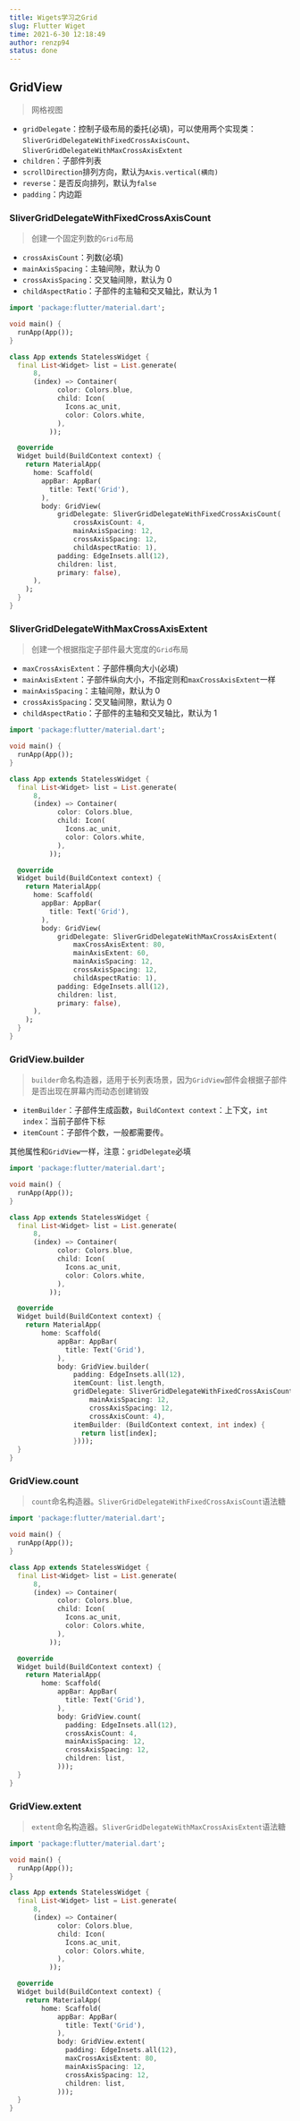 ```yaml
---
title: Wigets学习之Grid
slug: Flutter Wiget
time: 2021-6-30 12:18:49
author: renzp94
status: done
---
```


## GridView

> 网格视图

- `gridDelegate`：控制子级布局的委托(必填)，可以使用两个实现类：`SliverGridDelegateWithFixedCrossAxisCount`、`SliverGridDelegateWithMaxCrossAxisExtent`
- `children`：子部件列表
- `scrollDirection`排列方向，默认为`Axis.vertical(横向)`
- `reverse`：是否反向排列，默认为`false`
- `padding`：内边距

### SliverGridDelegateWithFixedCrossAxisCount

> 创建一个固定列数的`Grid`布局

- `crossAxisCount`：列数(必填)
- `mainAxisSpacing`：主轴间隙，默认为 0
- `crossAxisSpacing`：交叉轴间隙，默认为 0
- `childAspectRatio`：子部件的主轴和交叉轴比，默认为 1

```dart
import 'package:flutter/material.dart';

void main() {
  runApp(App());
}

class App extends StatelessWidget {
  final List<Widget> list = List.generate(
      8,
      (index) => Container(
            color: Colors.blue,
            child: Icon(
              Icons.ac_unit,
              color: Colors.white,
            ),
          ));

  @override
  Widget build(BuildContext context) {
    return MaterialApp(
      home: Scaffold(
        appBar: AppBar(
          title: Text('Grid'),
        ),
        body: GridView(
            gridDelegate: SliverGridDelegateWithFixedCrossAxisCount(
                crossAxisCount: 4,
                mainAxisSpacing: 12,
                crossAxisSpacing: 12,
                childAspectRatio: 1),
            padding: EdgeInsets.all(12),
            children: list,
            primary: false),
      ),
    );
  }
}
```

### SliverGridDelegateWithMaxCrossAxisExtent

> 创建一个根据指定子部件最大宽度的`Grid`布局

- `maxCrossAxisExtent`：子部件横向大小(必填)
- `mainAxisExtent`：子部件纵向大小，不指定则和`maxCrossAxisExtent`一样
- `mainAxisSpacing`：主轴间隙，默认为 0
- `crossAxisSpacing`：交叉轴间隙，默认为 0
- `childAspectRatio`：子部件的主轴和交叉轴比，默认为 1

```dart
import 'package:flutter/material.dart';

void main() {
  runApp(App());
}

class App extends StatelessWidget {
  final List<Widget> list = List.generate(
      8,
      (index) => Container(
            color: Colors.blue,
            child: Icon(
              Icons.ac_unit,
              color: Colors.white,
            ),
          ));

  @override
  Widget build(BuildContext context) {
    return MaterialApp(
      home: Scaffold(
        appBar: AppBar(
          title: Text('Grid'),
        ),
        body: GridView(
            gridDelegate: SliverGridDelegateWithMaxCrossAxisExtent(
                maxCrossAxisExtent: 80,
                mainAxisExtent: 60,
                mainAxisSpacing: 12,
                crossAxisSpacing: 12,
                childAspectRatio: 1),
            padding: EdgeInsets.all(12),
            children: list,
            primary: false),
      ),
    );
  }
}
```

### GridView.builder

> `builder`命名构造器，适用于长列表场景，因为`GridView`部件会根据子部件是否出现在屏幕内而动态创建销毁

- `itemBuilder`：子部件生成函数，`BuildContext context`：上下文，`int index`：当前子部件下标
- `itemCount`：子部件个数，一般都需要传。

其他属性和`GridView`一样，注意：`gridDelegate`必填

```dart
import 'package:flutter/material.dart';

void main() {
  runApp(App());
}

class App extends StatelessWidget {
  final List<Widget> list = List.generate(
      8,
      (index) => Container(
            color: Colors.blue,
            child: Icon(
              Icons.ac_unit,
              color: Colors.white,
            ),
          ));

  @override
  Widget build(BuildContext context) {
    return MaterialApp(
        home: Scaffold(
            appBar: AppBar(
              title: Text('Grid'),
            ),
            body: GridView.builder(
                padding: EdgeInsets.all(12),
                itemCount: list.length,
                gridDelegate: SliverGridDelegateWithFixedCrossAxisCount(
                    mainAxisSpacing: 12,
                    crossAxisSpacing: 12,
                    crossAxisCount: 4),
                itemBuilder: (BuildContext context, int index) {
                  return list[index];
                })));
  }
}
```

### GridView.count

> `count`命名构造器。`SliverGridDelegateWithFixedCrossAxisCount`语法糖

```dart
import 'package:flutter/material.dart';

void main() {
  runApp(App());
}

class App extends StatelessWidget {
  final List<Widget> list = List.generate(
      8,
      (index) => Container(
            color: Colors.blue,
            child: Icon(
              Icons.ac_unit,
              color: Colors.white,
            ),
          ));

  @override
  Widget build(BuildContext context) {
    return MaterialApp(
        home: Scaffold(
            appBar: AppBar(
              title: Text('Grid'),
            ),
            body: GridView.count(
              padding: EdgeInsets.all(12),
              crossAxisCount: 4,
              mainAxisSpacing: 12,
              crossAxisSpacing: 12,
              children: list,
            )));
  }
}
```

### GridView.extent

> `extent`命名构造器。`SliverGridDelegateWithMaxCrossAxisExtent`语法糖

```dart
import 'package:flutter/material.dart';

void main() {
  runApp(App());
}

class App extends StatelessWidget {
  final List<Widget> list = List.generate(
      8,
      (index) => Container(
            color: Colors.blue,
            child: Icon(
              Icons.ac_unit,
              color: Colors.white,
            ),
          ));

  @override
  Widget build(BuildContext context) {
    return MaterialApp(
        home: Scaffold(
            appBar: AppBar(
              title: Text('Grid'),
            ),
            body: GridView.extent(
              padding: EdgeInsets.all(12),
              maxCrossAxisExtent: 80,
              mainAxisSpacing: 12,
              crossAxisSpacing: 12,
              children: list,
            )));
  }
}
```
